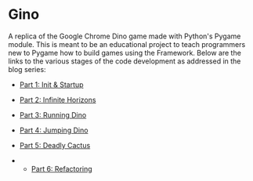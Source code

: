# Gino
A replica of the Google Chrome Dino game made with Python's Pygame module. This is meant to be an educational project to teach programmers new to Pygame how to build games using the Framework. Below are the links to the various stages of the code development as addressed in the blog series:

- [Part 1: Init & Startup](https://github.com/PC-Ngumoha/Gino/tree/part-1_init_and_startup)

- [Part 2: Infinite Horizons](https://github.com/PC-Ngumoha/Gino/tree/part-2)

- [Part 3: Running Dino](https://github.com/PC-Ngumoha/Gino/tree/part-3)

- [Part 4: Jumping Dino](https://github.com/PC-Ngumoha/Gino/tree/part-4)

- [Part 5: Deadly Cactus](https://github.com/PC-Ngumoha/Gino/tree/part-5)

- - [Part 6: Refactoring](https://github.com/PC-Ngumoha/Gino/tree/part-6)
